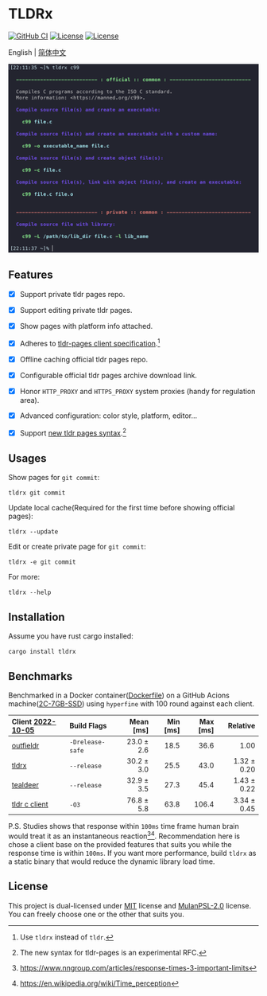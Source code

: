 <h1>TLDRx</h1>

<p>
  <a href="https://github.com/tldrx/tldrx/actions/workflows/ci.yml/badge.svg"><img alt="GitHub CI" src="https://github.com/tldrx/tldrx/actions/workflows/ci.yml/badge.svg"></a>
  <a href="https://img.shields.io/crates/l/tldrx"><img alt="License" src="https://img.shields.io/crates/l/tldrx"></a>
  <a href="https://img.shields.io/crates/v/tldrx"><img alt="License" src="https://img.shields.io/crates/v/tldrx"></a>
</p>

<p>English | <a href="README.zh.md">简体中文</a></p>

<p>
  <img src="docs/screenshot.png" alt="screenshot" width="582">
</p>


## Features

- [x] Support private tldr pages repo. 
- [x] Support editing private tldr pages.
- [x] Show pages with platform info attached.
- [x] Adheres to [tldr-pages client specification](https://github.com/tldr-pages/tldr/blob/main/CLIENT-SPECIFICATION.md).[^1]
- [x] Offline caching official tldr pages repo.
- [x] Configurable official tldr pages archive download link.
- [x] Honor `HTTP_PROXY` and `HTTPS_PROXY` system proxies (handy for regulation area).
- [x] Advanced configuration: color style, platform, editor...
- [x] Support [new tldr pages syntax](https://github.com/tldr-pages/tldr/pull/958).[^2]


## Usages

Show pages for `git commit`:

    tldrx git commit

Update local cache(Required for the first time before showing official pages):

    tldrx --update

Edit or create private page for `git commit`:

    tldrx -e git commit

For more:

    tldrx --help


## Installation

Assume you have rust cargo installed:

    cargo install tldrx

## Benchmarks

Benchmarked in a Docker container([Dockerfile](benches/Dockerfile)) on a GitHub Acions machine([2C-7GB-SSD]) 
using `hyperfine` with 100 round against each client. 

| Client [2022-10-05]                                          | Build Flags      |  Mean [ms] | Min [ms] | Max [ms] |    Relative |
| :----------------------------------------------------------- | :--------------- | ---------: | -------: | -------: | ----------: |
| [outfieldr](https://gitlab.com/ve-nt/outfieldr)              | `-Drelease-safe` | 23.0 ± 2.6 |     18.5 |     36.6 |        1.00 |
| [tldrx](https://github.com/tldrx/tldrx)                      | `--release`      | 30.2 ± 3.0 |     25.5 |     43.0 | 1.32 ± 0.20 |
| [tealdeer](https://github.com/dbrgn/tealdeer)                | `--release`      | 32.9 ± 3.5 |     27.3 |     45.4 | 1.43 ± 0.22 |
| [tldr c client](https://github.com/tldr-pages/tldr-c-client) | `-O3`            | 76.8 ± 5.8 |     63.8 |    106.4 | 3.34 ± 0.45 |

P.S. Studies shows that response within `100ms` time frame human brain would treat it as an instantaneous reaction[^3][^4].
Recommendation here is chose a client base on the provided features that suits you while the response time is within `100ms`.
If you want more performance, build `tldrx` as a static binary that would reduce the dynamic library load time.


## License

This project is dual-licensed under [MIT](LICENSE-MIT) license and [MulanPSL-2.0](LICENSE-MulanPSL) license.
You can freely choose one or the other that suits you.



[^1]: Use `tldrx` instead of `tldr`.

[^2]: The new syntax for tldr-pages is an experimental RFC.

[^3]: https://www.nngroup.com/articles/response-times-3-important-limits
[^4]: https://en.wikipedia.org/wiki/Time_perception


[2C-7GB-SSD]: https://docs.github.com/en/actions/using-github-hosted-runners/about-github-hosted-runners#supported-runners-and-hardware-resources
[2022-10-05]: https://github.com/tldrx/tldrx/actions/runs/3188985781/jobs/5202273436